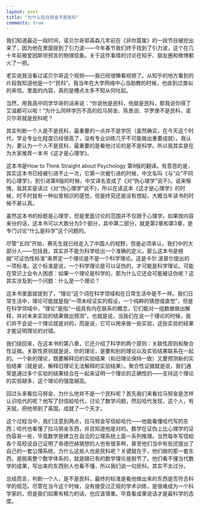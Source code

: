 ```yaml
---
layout: post
title: "为什么拉马努金不是民科"
comments: true
---
```

我们知道最近一段时间，诺贝尔哥郭英森几年前在《非你莫属》的一段节目被挖出来了，因为他在里面提到了引力波——今年春节我们终于找到了引力波，这个在几十年前被爱因斯坦预言的物理现象。关于这件事情的讨论在知乎、朋友圈和微博都火了一把。

老实说我没看过诺贝尔哥这个视频——我已经很懒看视频了。从知乎的地方看到的片段我知道他是一个“民科”。我当年在大学网络中心当助教的时候，也收到过类似的来信。里面的内容，真的是槽点太多不知从何吐起。

当然，用我高中同学华哥的话来说：“你说他是民科，他就是民科，那我说你得了艾滋都可以啦！”为什么同样学历不高的拉马努金、陈景润、华罗庚不是民科，诺贝尔哥就是民科呢？

其实判断一个人是不是民科，最重要的一点并不是学历（虽然确实，在今天这个时代，学业专业化程度已经很高了，没有专业训练几乎不可能做出重要成就）。我认为，要认为一个人不是民科，最重要的是看他讨论的是不是科学。所以我其实是在为大家推荐一本书《这才是心理学》。

这本书是How to Think Straight about Psychology 第9版的翻译。有意思的是，其实这本书已经被引进不止一次，它第一次被引进的时候，中文名叫《与“众”不同的心理学》，到引进第8版的时候，中文译名变成了《对“伪心理学”说不》。说来惭愧，我其实是读过《对“伪心理学”说不》，所以在读这本《这才是心理学》的时候，时不时就有一种似曾相识的感觉，但是终究还是没有想起，大概当年读书的时候不甚认真。

虽然这本书的标题是心理学，但是里面讨论的范围并不仅限于心理学。如果按内容来分的话，这本书可以大致分为5个部分，其中第二部分，就是第2章和第3章，是专门讨论“什么是科学”这个问题的。

尽管“五四”开始，赛先生就已经走入了中国人的视野，但是必须承认，我们中的大部分人——包括我，其实并不能为科学给出一个准确的定义。那么这本书是根据“可证伪性标准”来界定一个理论是不是一个科学理论。这是卡尔 波普尔提出的一项标准。这个标准是说，一个科学理论是可以证伪的，才可能是科学理论。可能在常识上会令人困惑：如果一个理论是科学的，那为什么它还会可能被证伪呢？这其实涉及到一个问题：什么是一个理论？

这本书里面就提到了，“理论”这个词在科学领域和在日常生活中是不一样。我们日常生活中，理论可能就是指“一项未经证实的假设，一个纯粹的猜想或直觉”，但是在科学领域中，“理论”是指“一组具有内在联系的概念，它们能对一组数据做出解释，并对未来实验的结果做出预测”。也就是说，当我们在说一个理论的时候，我们并不会说一个理论就是对的，而是说，它可以用来做一些实验，这些实验的结果才能证明理论的对错。

我们绕回来，在这本书的第八章，它还介绍了科学的两个原则：关联性原则和聚合性证据。关联性原则就是说，你的理论，是要和别的理论以及实验结果联系在一起的。一个新的理论，既要解释旧的实验结果（和旧理论保持一致）又要预测新的实验结果（就是说，解释旧理论无法解释的实验结果）。聚合性证据就是说，我们通常是通过多个实验的结果结合在一起来证明一个理论的正确性的——支持这个理论的实验越多，这个理论的强度越高。

回过头来看拉马努金，为什么他并不是一个民科呢？首先我们来看拉马努金是怎样认识哈代的呢？他写了封信給哈代，讨论了数学问题，然后哈代发现，这个人，有天赋，把他带到了英国，成就了一个天才。

这个过程当中，我们注意到两点，拉马努金写信給哈代——他能看懂哈代写的东西；哈代也看懂了拉马努金东西，并且知道他是对的。数学在证伪上比心理学的证伪容易一些，毕竟数学是建立在自洽的公理系统上面一系列推理。当然每年写信給各个高校说自己证明了哥德巴赫猜想的人也有很多啊，甚至他们当中有些还提出了自己的一套公理系统，为什么这些人也是民科呢？关键就在于，他们做的那一套东西，是脱离整个数学体系的，就是跟已有的数学理论是脱节了。他们看不懂当代数学的成果，写出来的东西别人也看不懂，所以我们说一句民科，其实不太过分。

总结而言，判断一个人，是不是民科，最终的标准是看他做出来的东西是否符合科学的规范。尽管在当今这个时候，没有接受过正规的学术训练，是很难成为一个科学家的，但是我们如果有精力的话，也应该慎重。毕竟看成果说话才是最科学的态度。
